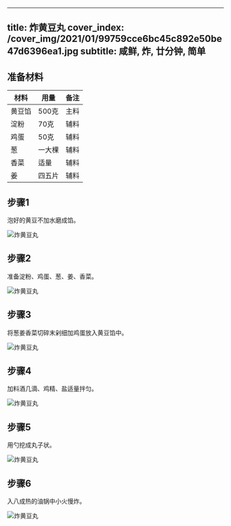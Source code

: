 
---
title: 炸黄豆丸
cover_index: /cover_img/2021/01/99759cce6bc45c892e50be47d6396ea1.jpg
subtitle: 咸鲜, 炸, 廿分钟, 简单
---

## 准备材料

| 材料     | 用量 | 备注|
| ------- | ----- | --- |
| 黄豆馅 | 500克| 主料 |
| 淀粉 | 70克| 辅料 |
| 鸡蛋 | 50克| 辅料 |
| 葱 | 一大棵| 辅料 |
| 香菜 | 适量| 辅料 |
| 姜 | 四五片| 辅料 |

## 步骤1

泡好的黄豆不加水磨成馅。

![炸黄豆丸](https://i8.meishichina.com/attachment/recipe/201010/201010061353441.jpg?x-oss-process=style/p320) 

## 步骤2

准备淀粉、鸡蛋、葱、姜、香菜。

![炸黄豆丸](https://i8.meishichina.com/attachment/recipe/201010/201010061354395.jpg?x-oss-process=style/p320) 

## 步骤3

将葱姜香菜切碎末剁细加鸡蛋放入黄豆馅中。

![炸黄豆丸](https://i8.meishichina.com/attachment/recipe/201010/201010061356425.jpg?x-oss-process=style/p320) 

## 步骤4

加料酒几滴、鸡精、盐适量拌匀。

![炸黄豆丸](https://i8.meishichina.com/attachment/recipe/201010/201010061358351.jpg?x-oss-process=style/p320) 

## 步骤5

用勺挖成丸子状。

![炸黄豆丸](https://i8.meishichina.com/attachment/recipe/201010/201010061359207.jpg?x-oss-process=style/p320) 

## 步骤6

入八成热的油锅中小火慢炸。

![炸黄豆丸](https://i8.meishichina.com/attachment/recipe/201010/201010061404518.jpg?x-oss-process=style/p320) 

